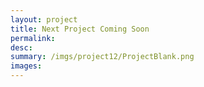 ```yaml
---
layout: project
title: Next Project Coming Soon
permalink:
desc:
summary: /imgs/project12/ProjectBlank.png
images:
---
```


